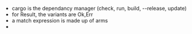 * cargo is the dependancy manager (check, run, build, --release, update)
* for Result, the variants are Ok,Err
* a match expression is made up of arms
* 